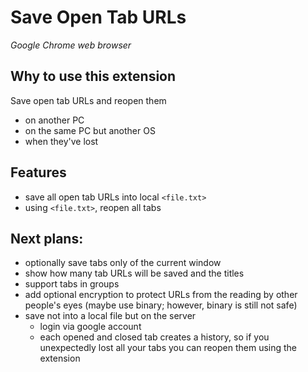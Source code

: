 # Save Open Tab URLs
*Google Chrome web browser*

## Why to use this extension
Save open tab URLs and reopen them
- on another PC
- on the same PC but another OS
- when they've lost

## Features
- save all open tab URLs into local `<file.txt>`
- using `<file.txt>`, reopen all tabs

## Next plans:
- optionally save tabs only of the current window
- show how many tab URLs will be saved and the titles
- support tabs in groups
- add optional encryption to protect URLs from the reading by other people's eyes (maybe use binary; however, binary is still not safe)
- save not into a local file but on the server
    - login via google account
    - each opened and closed tab creates a history, so if you unexpectedly lost all your tabs you can reopen them using the extension
